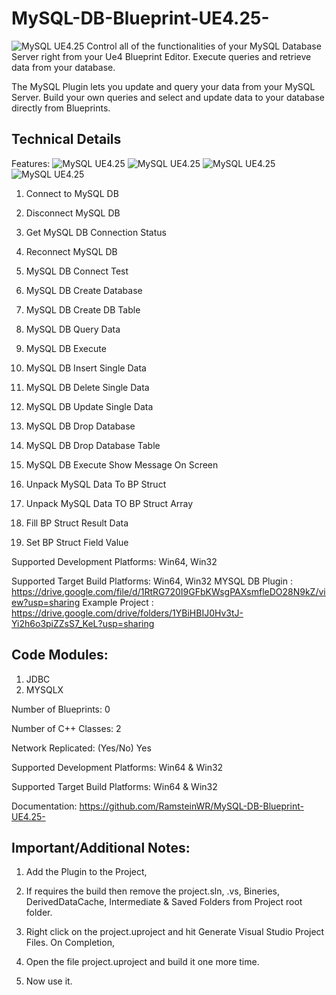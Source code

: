 # MySQL-DB-Blueprint-UE4.25-
![MySQL UE4.25](https://live.staticflickr.com/65535/50459751628_082179b1cf_o.png)
Control all of the functionalities of your MySQL Database Server right from your Ue4 Blueprint Editor. Execute queries and retrieve data from your database.

The MySQL Plugin lets you update and query your data from your MySQL Server. Build your own queries and select and update data to your database directly from Blueprints.


## Technical Details
Features: 
![MySQL UE4.25](https://live.staticflickr.com/65535/50460630302_db0aab17ba_o.png)
![MySQL UE4.25](https://live.staticflickr.com/65535/50460462766_e757b0fa7c_o.png)
![MySQL UE4.25](https://live.staticflickr.com/65535/50460460811_c6a6cac5e6_o.png)
![MySQL UE4.25](https://live.staticflickr.com/65535/50460459326_7e32d2bd61_o.png)

1. Connect to MySQL DB

2. Disconnect MySQL DB

3. Get MySQL DB Connection Status

4. Reconnect MySQL DB

5. MySQL DB Connect Test

6. MySQL DB Create Database

7. MySQL DB Create DB Table

8. MySQL DB Query Data

9. MySQL DB Execute

10. MySQL DB Insert Single Data

11. MySQL DB Delete Single Data

12. MySQL DB Update Single Data

13. MySQL DB Drop Database

14. MySQL DB  Drop Database Table

15. MySQL DB  Execute Show Message On Screen

16. Unpack MySQL Data To BP Struct

17. Unpack MySQL Data TO BP Struct Array

18. Fill BP Struct Result Data

19. Set BP Struct Field Value


Supported Development Platforms: Win64, Win32

Supported Target Build Platforms: Win64, Win32
MYSQL DB Plugin : https://drive.google.com/file/d/1RtRG720I9GFbKWsgPAXsmfleDO28N9kZ/view?usp=sharing
Example Project : https://drive.google.com/drive/folders/1YBiHBIJ0Hv3tJ-Yi2h6o3piZZsS7_KeL?usp=sharing


## Code Modules: 
1. JDBC
2. MYSQLX

Number of Blueprints: 0

Number of C++ Classes: 2

Network Replicated: (Yes/No) Yes

Supported Development Platforms: Win64 & Win32

Supported Target Build Platforms: Win64 & Win32

Documentation: https://github.com/RamsteinWR/MySQL-DB-Blueprint-UE4.25-


## Important/Additional Notes: 

1. Add the Plugin to the Project,

2. If requires the build then remove the project.sln, .vs, Bineries, DerivedDataCache, Intermediate & Saved Folders from Project root folder.

3. Right click on the project.uproject and hit Generate Visual Studio Project Files. On Completion,

4. Open the file project.uproject and build it one more time.

5. Now use it.



